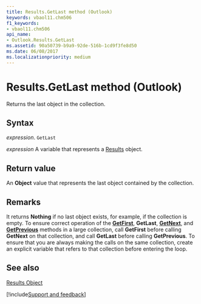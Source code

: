 ```yaml
---
title: Results.GetLast method (Outlook)
keywords: vbaol11.chm506
f1_keywords:
- vbaol11.chm506
api_name:
- Outlook.Results.GetLast
ms.assetid: 90a50739-b9a9-92de-516b-1cd9f3fe8d50
ms.date: 06/08/2017
ms.localizationpriority: medium
---
```



# Results.GetLast method (Outlook)

Returns the last object in the collection. 


## Syntax

_expression_. `GetLast`

_expression_ A variable that represents a [Results](Outlook.Results.md) object.


## Return value

An **Object** value that represents the last object contained by the collection.


## Remarks

It returns **Nothing** if no last object exists, for example, if the collection is empty. To ensure correct operation of the **[GetFirst](Outlook.Results.GetFirst.md)**, **GetLast**, **[GetNext](Outlook.Results.GetNext.md)**, and **[GetPrevious](Outlook.Results.GetPrevious.md)** methods in a large collection, call **GetFirst** before calling **GetNext** on that collection, and call **GetLast** before calling **GetPrevious**. To ensure that you are always making the calls on the same collection, create an explicit variable that refers to that collection before entering the loop.


## See also


[Results Object](Outlook.Results.md)

[!include[Support and feedback](~/includes/feedback-boilerplate.md)]